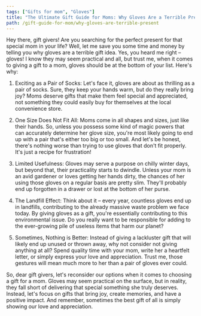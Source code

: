 ```yaml
---
tags: ["Gifts for mom", "Gloves"]
title: "The Ultimate Gift Guide for Moms: Why Gloves Are a Terrible Present"
path: /gift-guide-for-mom/why-gloves-are-terrible-present
---
```


Hey there, gift givers! Are you searching for the perfect present for that special mom in your life? Well, let me save you some time and money by telling you why gloves are a terrible gift idea. Yes, you heard me right – gloves! I know they may seem practical and all, but trust me, when it comes to giving a gift to a mom, gloves should be at the bottom of your list. Here's why:

1. Exciting as a Pair of Socks: Let's face it, gloves are about as thrilling as a pair of socks. Sure, they keep your hands warm, but do they really bring joy? Moms deserve gifts that make them feel special and appreciated, not something they could easily buy for themselves at the local convenience store. 

2. One Size Does Not Fit All: Moms come in all shapes and sizes, just like their hands. So, unless you possess some kind of magic powers that can accurately determine her glove size, you're most likely going to end up with a pair that's either too big or too small. And let's be honest, there's nothing worse than trying to use gloves that don't fit properly. It's just a recipe for frustration!

3. Limited Usefulness: Gloves may serve a purpose on chilly winter days, but beyond that, their practicality starts to dwindle. Unless your mom is an avid gardener or loves getting her hands dirty, the chances of her using those gloves on a regular basis are pretty slim. They'll probably end up forgotten in a drawer or lost at the bottom of her purse.

4. The Landfill Effect: Think about it – every year, countless gloves end up in landfills, contributing to the already massive waste problem we face today. By giving gloves as a gift, you're essentially contributing to this environmental issue. Do you really want to be responsible for adding to the ever-growing pile of useless items that harm our planet?

5. Sometimes, Nothing is Better: Instead of giving a lackluster gift that will likely end up unused or thrown away, why not consider not giving anything at all? Spend quality time with your mom, write her a heartfelt letter, or simply express your love and appreciation. Trust me, those gestures will mean much more to her than a pair of gloves ever could.

So, dear gift givers, let's reconsider our options when it comes to choosing a gift for a mom. Gloves may seem practical on the surface, but in reality, they fall short of delivering that special something she truly deserves. Instead, let's focus on gifts that bring joy, create memories, and have a positive impact. And remember, sometimes the best gift of all is simply showing our love and appreciation.